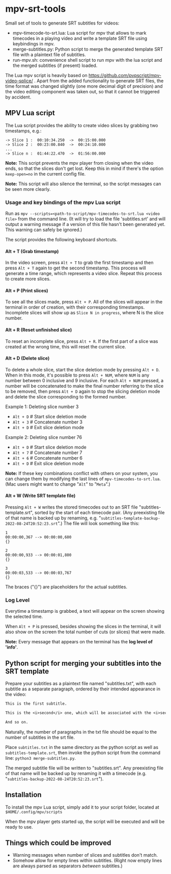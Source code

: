 # mpv-srt-tools

Small set of tools to generate SRT subtitles for videos:
 * mpv-timecode-to-srt.lua: Lua script for mpv that allows to mark timecodes in a playing video and write a template SRT file using keybindings in mpv.
 * merge-subtitles.py: Python script to merge the generated template SRT file with a plaintext file of subtitles.
 * run-mpv.sh: convenience shell script to run mpv with the lua script and the merged subtitles (if present) loaded.

The Lua mpv script is heavily based on https://github.com/pvpscript/mpv-video-splice/ .
Apart from the added functionality to generate SRT files, the time format was changed slightly (one more decimal digit of precision) and the video editing component was taken out, so that it cannot be triggered by accident.


## MPV Lua script
The Lua script provides the ability to create video slices by grabbing two timestamps, e.g.:
	
	-> Slice 1 :  00:10:34.250  ->  00:15:00.000
	-> Slice 2 :  00:23:00.840  ->  00:24:10.000
	...
	-> Slice n :  01:44:22.470  ->  01:56:00.000

**Note:** This script prevents the mpv player from closing when the video ends, so that the slices don't get lost. Keep this in mind if there's the option `keep-open=no` in the current config file.

**Note:** This script will also silence the terminal, so the script messages can be seen more clearly.


### Usage and key bindings of the mpv Lua script

Run as `mpv --scripts=<path-to-script/mpv-timecodes-to-srt.lua <video file>` from the command line. (It will try to load the file 'subtitles.srt' and will output a warning message if a version of this file hasn't been generated yet. This warning can safely be ignored.)

The script provides the following keyboard shortcuts.

#### Alt + T (Grab timestamp)
In the video screen, press `Alt + T` to grab the first timestamp and then press `Alt + T` again to get the second timestamp. This process will generate a time range, which represents a video slice. Repeat this process to create more slices.

#### Alt + P (Print slices)
To see all the slices made, press `Alt + P`. All of the slices will appear in the terminal in order of creation, with their corresponding timestamps. Incomplete slices will show up as `Slice N in progress`, where N is the slice number.

#### Alt + R (Reset unfinished slice)
To reset an incomplete slice, press `Alt + R`. If the first part of a slice was created at the wrong time, this will reset the current slice.

#### Alt + D (Delete slice)
To delete a whole slice, start the slice deletion mode by pressing `Alt + D`. When in this mode, it's possible to press `Alt + NUM`, where `NUM` is any number between 0 inclusive and 9 inclusive. For each `Alt + NUM` pressed, a number will be concatenated to make the final number referring to the slice to be removed, then press `Alt + D` again to stop the slicing deletion mode and delete the slice corresponding to the formed number.

Example 1: Deleting slice number 3
* `Alt + D`	# Start slice deletion mode
* `Alt + 3`	# Concatenate number 3
* `Alt + D`	# Exit slice deletion mode

Example 2: Deleting slice number 76
* `Alt + D`	# Start slice deletion mode
* `Alt + 7`	# Concatenate number 7
* `Alt + 6`	# Concatenate number 6
* `Alt + D`	# Exit slice deletion mode

**Note:** If these key combinations conflict with others on your system, you can change them by modifying the last lines of `mpv-timecodes-to-srt.lua`. (Mac users might want to change "`Alt`" to "`Meta`".)

#### Alt + W (Write SRT template file)

Pressing `Alt + W` writes the stored timecodes out to an SRT file "subtitles-template.srt", sorted by the start of each timecode pair. (Any preexisting file of that name is backed up by renaming, e.g. "`subtitles-template-backup-2022-08-24T20:52:23.srt`".) The file will look something like this:

```srt
1
00:00:00,367 --> 00:00:00,600
{}

2
00:00:00,933 --> 00:00:01,800
{}

3
00:00:03,533 --> 00:00:03,767
{}
```

The braces ("{}") are placeholders for the actual subtitles.

### Log Level

Everytime a timestamp is grabbed, a text will appear on the screen showing the selected time.

When `Alt + P` is pressed, besides showing the slices in the terminal, it will also show on the screen the total number of cuts (or slices) that were made.

**Note:** Every message that appears on the terminal has the **log level of 'info'**.


## Python script for merging your subtitles into the SRT template 

Prepare your subtitles as a plaintext file named "subtitles.txt", with each subtitle as a separate paragraph, ordered by their intended appearance in the video:

```txt
This is the first subtitle.

This is the <i>second</i> one, which will be associated with the <i>second</i> time code.

And so on.
```
Naturally, the number of paragraphs in the txt file should be equal to the number of subtitles in the srt file.
 
Place `subtitles.txt` in the same directory as the python script as well as `subtitles-template.srt`, then invoke the python script from the command line: `python3 merge-subtitles.py`.

The merged subtitle file will be written to "subtitles.srt". Any preexisting file of that name will be backed up by renaming it with a timecode (e.g. "`subtitles-backup-2022-08-24T20:52:23.srt`").


## Installation

To install the mpv Lua script, simply add it to your script folder, located at `$HOME/.config/mpv/scripts`

When the mpv player gets started up, the script will be executed and will be ready to use.


## Things which could be improved

 - Warning messages when number of slices and subtitles don't match.
 - Somehow allow for empty lines within subtitles. (Right now empty lines are always parsed as separators *between* subtitles.)
